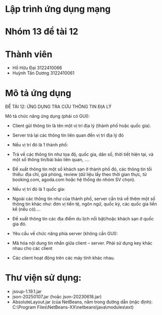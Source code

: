 # Lập trình ứng dụng mạng
# Nhóm 13 đề tài 12

# Thành viên
- Hồ Hữu Đại       3122410066
- Huỳnh Tấn Dương  3122410061

# Mô tả ứng dụng
ĐỀ TÀI 12: ỨNG DỤNG TRA CỨU THÔNG TIN ĐỊA LÝ

Mô tả chức năng ứng dụng (phải có GUI):
- Client gửi thông tin là tên một vị trí địa lý (thành phố hoặc quốc gia).
- Server trả lại các thông tin liên quan đến vị trí địa lý đó
- Nếu vị trí đó là 1 thành phố:
- Trả về các thông tin như tọa độ, quốc gia, dân số, thời tiết hiện tại, và một số thông tin/bài báo liên quan, ....
- Đề xuất thông tin một số khách sạn ở thành phố đó, các thông tin tối thiểu: địa chỉ, giá phòng, review (dữ liệu lấy theo thời gian thực, từ booking.com, agoda.com hoặc hệ thống do nhóm SV chọn).

- Nếu vị trí đó là 1 quốc gia:
- Ngoài các thông tin như của thành phố, server cần trả về thêm một số thông tin khác như: đơn vị tiền tệ, ngôn ngữ, quốc kỳ, các quốc gia liền kề (nếu có)....
- Đề xuất thông tin các địa điểm du lịch nổi bật/hoặc khách sạn ở quốc gia đó.

- Yêu cầu về chức năng phía server (không cần GUI):
- Mã hóa nội dung tin nhắn giữa client – server. Phải sử dụng key khác nhau cho các client
- Các client hoạt động trên các máy tính khác nhau.

# Thư viện sử dụng:
- jsoup-1.19.1.jar
- json-20250107.jar (hoặc json-20230618.jar)
- AbsoluteLayout.jar (của NetBeans, nằm trong đường dẫn (mặc định): C:\Program Files\NetBeans-XX\netbeans\java\modules\ext)
